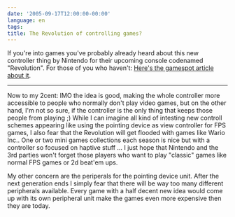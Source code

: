 ```yaml
---
date: '2005-09-17T12:00:00-00:00'
language: en
tags:
title: The Revolution of controlling games?
---
```



If you're into games you've probably already heard about this new controller thing by Nintendo for their upcoming console codenamed "Revolution". For those of you who haven't: <a href="http://www.gamespot.com/news/2005/09/15/news_6133335.html">Here's the gamespot article about it</a>.

-------------------------------



Now to my 2cent: IMO the idea is good, making the whole controller more accessible to people who normally don't play video games, but on the other hand, I'm not so sure, if the controller is the only thing that keeps those people from playing ;) While I can imagine all kind of intesting new controll schemes appearing like using the pointing device as view controller for FPS games, I also fear that the Revolution will get flooded with games like Wario Inc.. One or two mini games collections each season is nice but with a controller so focused on haptive stuff ... I just hope that Nintendo and the 3rd parties won't forget those players who want to play "classic" games like normal FPS games or 2d beat'em ups.



My other concern are the periperals for the pointing device unit. After the next generation ends I simply fear that there will be way too many different peripherals available. Every game with a half decent new idea would come up with its own peripheral unit make the games even more expensive then they are today. 